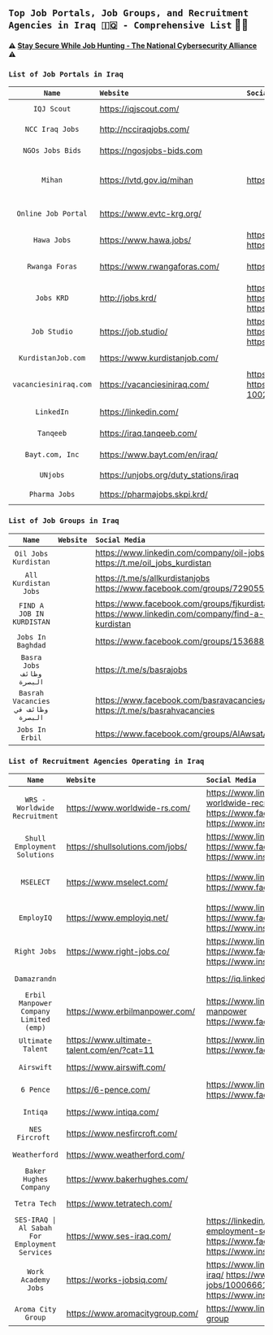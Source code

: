 
## `Top Job Portals, Job Groups, and Recruitment Agencies in Iraq 🇮🇶 - Comprehensive List` 💼💼

#### ⚠️ [Stay Secure While Job Hunting - The National Cybersecurity Alliance](https://staysafeonline.org/resources/job-search-security/) ⚠️

### `List of Job Portals in Iraq`

| **`Name`** | **`Website`** | **`Social Media`** | **`Categories`** |
| :-------------: | :- | :- | :-: |
| `IQJ Scout`| https://iqjscout.com/ | | `Job Portal`  `EN` 
| `NCC Iraq Jobs` | http://ncciraqjobs.com/ |  | `Job Portal` `Tender`  `EN` 
| `NGOs Jobs Bids` | https://ngosjobs-bids.com |  |`Job Portal` `Tender`  `EN` | `N/A`
| `Mihan` | https://lvtd.gov.iq/mihan | https://www.facebook.com/employment.gov.iq | `Job Portal` `Tender` `Training`  `AR`  `GOV` 
| `Online Job Portal` | https://www.evtc-krg.org/ |  | `Job Portal`  `AR` `EN` `KRD`  `GOV` |  `N/A`
| `Hawa Jobs` | https://www.hawa.jobs/ | https://www.linkedin.com/company/hawa.jobs https://www.facebook.com/hawa.jobs/ | `Job Portal`  `EN` 
| `Rwanga Foras` | https://www.rwangaforas.com/ | https://www.facebook.com/forasjobs |`Job Portal` `AR` `EN` `KRD` `NGO`
| `Jobs KRD`|http://jobs.krd/ |https://iq.linkedin.com/company/jobs-krd https://www.facebook.com/people/Jobskrd/61553740231147/ https://www.instagram.com/jobskrd/  | `Job Portal` `AR` `EN` `KRD`
| `Job Studio`|https://job.studio/|https://www.linkedin.com/company/jobstudioiq https://www.facebook.com/jobstudioapp https://www.instagram.com/jobstudio.app|`Job Portal` `AR` `EN` `KRD`
| `KurdistanJob.com`|https://www.kurdistanjob.com/||`Job Portal` `EN`
| `vacanciesiniraq.com `|https://vacanciesiniraq.com/|https://www.linkedin.com/in/vacancies-in-iraq-0b47a6195/ https://www.facebook.com/Vacancies-in-Iraq-100274868078907/ | `Job Portal` `EN`
| `LinkedIn`|https://linkedin.com/|| `Job Portal` `EN` `AR`
| `Tanqeeb`|https://iraq.tanqeeb.com/|| `Job Portal` `EN` `AR`
| `Bayt.com, Inc`|https://www.bayt.com/en/iraq/|| `Job Portal` `EN` `AR`
| `UNjobs`|https://unjobs.org/duty_stations/iraq | | `Job Portal` `EN`
| `Pharma Jobs`|https://pharmajobs.skpi.krd/|| `Job Portal` `EN` 

###  `List of Job Groups in Iraq`

| **`Name`** | **`Website`** | **`Social Media`** | **`Categories`** |
| :-------------: | :- | :- | :-: |
| `Oil Jobs Kurdistan` |  | https://www.linkedin.com/company/oil-jobs-kurdistan https://t.me/oil_jobs_kurdistan| `Job Group` `AR` `EN` `KRD`
| `All Kurdistan Jobs` | |https://t.me/s/allkurdistanjobs https://www.facebook.com/groups/729055940573096/| `Job Group` `AR` `EN` `KRD`
| `FIND A JOB IN KURDISTAN` |   | https://www.facebook.com/groups/fjkurdistan/ https://www.linkedin.com/company/find-a-job-in-kurdistan| `Job Group` `AR` `EN` `KRD`
| `Jobs In Baghdad`||https://www.facebook.com/groups/153688084687752/| `Job Group` `AR` `EN`
| `Basra Jobs` `وظائف البصرة` |  | https://t.me/s/basrajobs|`Job Group` `AR` `EN` 
| `Basrah Vacancies` `وظائف في البصرة` |  | https://www.facebook.com/basravacancies/ https://t.me/s/basrahvacancies | `Job Group` `AR` `EN` 
| `Jobs In Erbil` | | https://www.facebook.com/groups/AlAwsat/|`Job Group` `AR` `EN` `KRD`


###   `List of Recruitment Agencies Operating in Iraq`

| **`Name`** | **`Website`** | **`Social Media`** | **`Categories`** |
| :-------------: | :- | :- | :-: |
| `WRS - Worldwide Recruitment`|https://www.worldwide-rs.com/|https://www.linkedin.com/company/wrs-worldwide-recruitment-solutions/ https://www.facebook.com/worldwide.rs https://www.instagram.com/worldwide_rs/| `Recruitment Agency` `EN`
| `Shull Employment Solutions`|https://shullsolutions.com/jobs/|https://www.linkedin.com/company/shull/ https://www.facebook.com/Shull.iq/ https://www.instagram.com/shull.solutions/| `Recruitment Agency``EN`
| `MSELECT`|https://www.mselect.com/|https://www.linkedin.com/company/mselectonline  https://www.facebook.com/mselectonline| `Recruitment Agency` `Training Courses` `EN` 
| `EmployIQ`|https://www.employiq.net/|https://www.linkedin.com/company/employ-iraq https://www.facebook.com/EmployIQ  https://www.instagram.com/employiq/ | `Recruitment Agency` `Ar` `EN` `KRD`
| `Right Jobs`|https://www.right-jobs.co/|https://www.linkedin.com/company/right-jobs https://www.facebook.com/RightJobs.Iq  https://www.instagram.com/right.jobs.co | `Recruitment Agency` `EN`
| `Damazrandn`| | https://iq.linkedin.com/company/damazrandn | `Recruitment Agency` `EN`
| `Erbil Manpower Company Limited (emp)`|https://www.erbilmanpower.com/|https://www.linkedin.com/company/erbil-manpower https://www.facebook.com/ErbilManpower/ | `Recruitment Agency` `EN`
| `Ultimate Talent`|https://www.ultimate-talent.com/en/?cat=11| https://www.linkedin.com/company/80370630/ https://www.facebook.com/ultimatetalent/| `Recruitment Agency` `EN`
| `Airswift`|https://www.airswift.com/||`Recruitment Agency` `EN`
| `6 Pence`|https://6-pence.com/|https://www.linkedin.com/company/6-pence https://www.facebook.com/official6pence| `Recruitment Agency` `EN`
| `Intiqa`|https://www.intiqa.com/|| `Recruitment Agency` `EN`
| `NES Fircroft `|https://www.nesfircroft.com/|| `Recruitment Agency` `EN`
| `Weatherford `|https://www.weatherford.com/|| `Recruitment Agency` `EN`
| `Baker Hughes Company`|https://www.bakerhughes.com/|| `Recruitment Agency` `EN`
| `Tetra Tech` |https://www.tetratech.com/|| `Recruitment Agency` `EN`
| `SES-IRAQ \| Al Sabah For Employment Services`|https://www.ses-iraq.com/| https://linkedin.com/company/al-sabah-for-employment-services https://www.facebook.com/sesiraq/ https://www.instagram.com/ses.iraq/| `Recruitment Agency` `EN`
| `Work Academy Jobs`|https://works-jobsiq.com/ | https://www.linkedin.com/company/works-jobs-iraq/ https://www.facebook.com/people/Works-jobs/100066611326610/  https://www.instagram.com/works_jobs | `Recruitment Agency` `AR` `EN` `KRD`
| `Aroma City Group` | https://www.aromacitygroup.com/ | https://www.linkedin.com/company/aroma-city-group  |  `Recruitment Agency` `EN`
